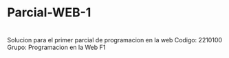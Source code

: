 # Parcial-WEB-1

#

Solucion para el primer parcial de programacion en la web
Codigo: 2210100
Grupo: Programacion en la Web F1
